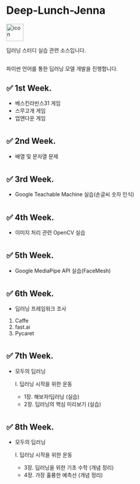 # Deep-Lunch-Jenna

<div style="display: flex; align-items: flex-start;"><img src="https://techstack-generator.vercel.app/python-icon.svg" alt="icon" width="46" height="46" /></div>

딥러닝 스터디 실습 관련 소스입니다.

##

파이썬 언어를 통한 딥러닝 모델 개발을 진행합니다.

## ✅ 1st Week.

- 베스킨라빈스31 게임
- 스무고개 게임
- 업앤다운 게임

#

## ✅ 2nd Week.

- 배열 및 문자열 문제

#

## ✅ 3rd Week.

- Google Teachable Machine 실습(손글씨 숫자 인식)

#

## ✅ 4th Week.

- 이미지 처리 관련 OpenCV 실습

#

## ✅ 5th Week.

- Google MediaPipe API 실습(FaceMesh)

#

## ✅ 6th Week.

- 딥러닝 프레임워크 조사
1. Caffe
2. fast.ai
3. Pycaret

#

## ✅ 7th Week.

- 모두의 딥러닝

  I. 딥러닝 시작을 위한 운동
  - 1장. 해보자!딥러닝 (실습)
  - 2장. 딥러닝의 핵심 미리보기 (실습)

#

## ✅ 8th Week.

- 모두의 딥러닝

  I. 딥러닝 시작을 위한 운동
  - 3장. 딥러닝을 위한 기초 수학 (개념 정리)
  - 4장. 가장 훌륭한 예측선 (개념 정리)
